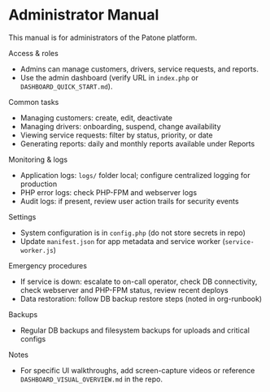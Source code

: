 # Administrator Manual

This manual is for administrators of the Patone platform.

Access & roles

- Admins can manage customers, drivers, service requests, and reports.
- Use the admin dashboard (verify URL in `index.php` or `DASHBOARD_QUICK_START.md`).

Common tasks

- Managing customers: create, edit, deactivate
- Managing drivers: onboarding, suspend, change availability
- Viewing service requests: filter by status, priority, or date
- Generating reports: daily and monthly reports available under Reports

Monitoring & logs

- Application logs: `logs/` folder local; configure centralized logging for production
- PHP error logs: check PHP-FPM and webserver logs
- Audit logs: if present, review user action trails for security events

Settings

- System configuration is in `config.php` (do not store secrets in repo)
- Update `manifest.json` for app metadata and service worker (`service-worker.js`)

Emergency procedures

- If service is down: escalate to on-call operator, check DB connectivity, check webserver and PHP-FPM status, review recent deploys
- Data restoration: follow DB backup restore steps (noted in org-runbook)

Backups

- Regular DB backups and filesystem backups for uploads and critical configs

Notes

- For specific UI walkthroughs, add screen-capture videos or reference `DASHBOARD_VISUAL_OVERVIEW.md` in the repo.

